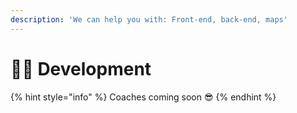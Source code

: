 ```yaml
---
description: 'We can help you with: Front-end, back-end, maps'
---
```


# 🦹🏽 Development

{% hint style="info" %}
Coaches coming soon 😎
{% endhint %}

